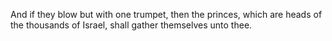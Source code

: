 And if they blow but with one trumpet, then the princes, which are heads of the thousands of Israel, shall gather themselves unto thee.
